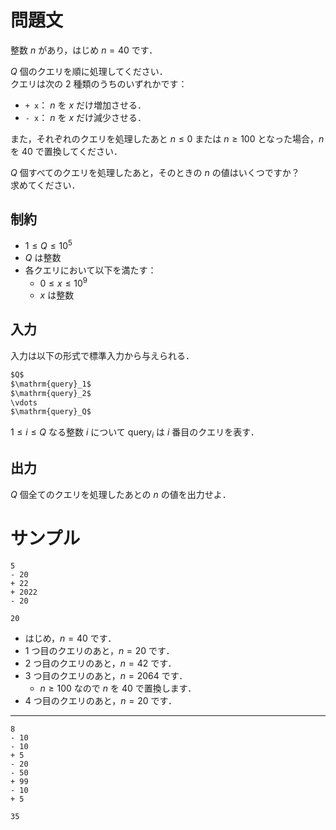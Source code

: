 問題文
=====
整数 $n$ があり，はじめ $n = 40$ です．  

$Q$ 個のクエリを順に処理してください．  
クエリは次の $2$ 種類のうちのいずれかです：
- `+ x`： $n$ を $x$ だけ増加させる．
- `- x`： $n$ を $x$ だけ減少させる．  

また，それぞれのクエリを処理したあと $n \leq 0$ または $n \geq 100$ となった場合，$n$ を $40$ で置換してください．  

$Q$ 個すべてのクエリを処理したあと，そのときの $n$ の値はいくつですか？  
求めてください．  

制約
-----
- $1 \leq Q \leq 10^5$
- $Q$ は整数
- 各クエリにおいて以下を満たす：
    - $0 \leq x \leq 10^9$
    - $x$ は整数

入力
-----
入力は以下の形式で標準入力から与えられる．
```md
$Q$  
$\mathrm{query}_1$
$\mathrm{query}_2$
\vdots
$\mathrm{query}_Q$
```
$1 \leq i \leq Q$ なる整数 $i$ について $\mathrm{query}_i$ は $i$ 番目のクエリを表す．  

出力
-----
$Q$ 個全てのクエリを処理したあとの $n$ の値を出力せよ．  

サンプル
=====
```入力例1
5
- 20
+ 22
+ 2022
- 20
```
```出力例1
20
```
- はじめ，$n = 40$ です．
- $1$ つ目のクエリのあと，$n = 20$ です．
- $2$ つ目のクエリのあと，$n = 42$ です．
- $3$ つ目のクエリのあと，$n = 2064$ です．
    - $n \geq 100$ なので $n$ を $40$ で置換します．  
- $4$ つ目のクエリのあと，$n = 20$ です．  

---
```入力例2
8
- 10
- 10
+ 5
- 20
- 50
+ 99
- 10
+ 5
```
```出力例2
35
```
